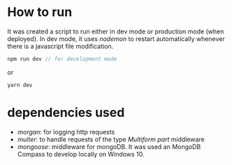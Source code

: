 

# How to run
It was created a script to run either in dev mode or production mode (when deployed). In dev mode, it uses _nodemon_ to restart automatically whenever there is a javascript file modification.

```js
npm run dev // for development mode
```
or
```
yarn dev
```


# dependencies used

- _morgan_: for logging http requests
- _multer_: to handle requests of the type *Multiform part* middleware
- _mongoose_: middleware for mongoDB. It was used an MongoDB Compass to develop locally on Windows 10.

